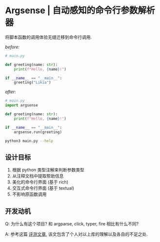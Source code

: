 # Argsense | 自动感知的命令行参数解析器

将脚本函数的调用体验无缝迁移到命令行调用.

*before:*

```python
# main.py

def greeting(name: str):
    print(f"Hello, {name}!")

if __name__ == "__main__":
    greeting("Likia")
```

*after:*

```python
# main.py
import argsense

def greeting(name: str):
    print(f"Hello, {name}!")

if __name__ == "__main__":
    argsense.run(greeting)
```

```bash
python3 main.py --help
```

## 设计目标

1. 根据 python 类型注解来判断参数类型
2. 从注释文档中提取帮助信息
3. 美化的命令行界面 (基于 rich)
4. 交互式命令行界面 (基于 textual)
5. 不影响原函数调用

## 开发动机

Q: 为什么有这个项目? 和 argparse, click, typer, fire 相比有什么不同? 

A: 参考这篇 [评测文章](), 该文包含了个人对以上库的理解以及各自的不足之处.
